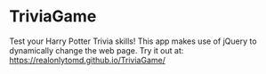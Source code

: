 # TriviaGame
Test your Harry Potter Trivia skills! This app makes use of jQuery to dynamically change the web page. Try it out at:  https://realonlytomd.github.io/TriviaGame/